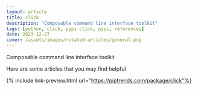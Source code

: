 ```yaml
---
layout: article
title: click
description: "Composable command line interface toolkit"
tags: [python, click, pypi click, pypi, references]
date: 2023-12-27
cover: /assets/images/related-articles/general.png
---
```


Composable command line interface toolkit

Here are some articles that you may find helpful

{% include link-preview.html url="https://piptrends.com/package/click"%}